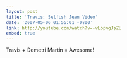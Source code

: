 ```yaml
---
layout: post
title: 'Travis: Selfish Jean Video'
date: '2007-05-06 01:55:01 -0800'
link: http://youtube.com/watch?v=-vLopvgJpZU
embed: true
---
```

Travis + Demetri Martin = Awesome!